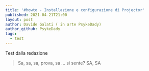```yaml
---
title: '#howto - Installazione e configurazione di Projector'
published: 2021-04-21T21:00
layout: post
author: Davide Galati ( in arte PsykeDady) 
author_github: PsykeDady
tags:
  - test
---
```


Test dalla redazione 

> Sa, sa, sa, prova, sa ... si sente? SA, SA
